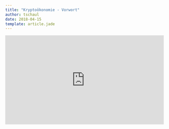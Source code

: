```yaml
---
title: "Kryptoökonomie - Vorwort"
author: tschaul
date: 2018-04-15
template: article.jade
---
```


<div style="position:relative;height:0;padding-bottom:56.25%"><iframe src="https://www.youtube.com/embed/E9TK5DViuug?rel=0" width="640" height="360" frameborder="0" allow="autoplay; encrypted-media" style="position:absolute;width:100%;height:100%;left:0" allowfullscreen></iframe></div>